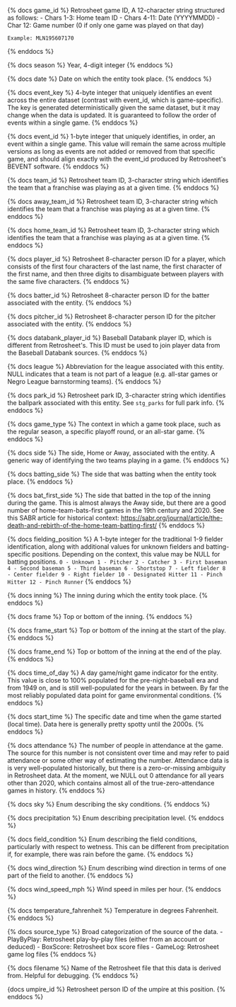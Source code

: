 {% docs game_id %}
    Retrosheet game ID, A 12-character string structured as follows:
    - Chars 1-3: Home team ID
    - Chars 4-11: Date (YYYYMMDD)
    - Char 12: Game number (0 if only one game was played on that day)
    
    Example: MLN195607170
{% enddocs %}

{% docs season %}
    Year, 4-digit integer
{% enddocs %}

{% docs date %}
    Date on which the entity took place.
{% enddocs %}

{% docs event_key %}
    4-byte integer that uniquely identifies an event across the entire
    dataset (contrast with event_id, which is game-specific). The key
    is generated deterministically given the same dataset, but it may
    change when the data is updated. It is guaranteed to follow the 
    order of events within a single game.
{% enddocs %}

{% docs event_id %}
    1-byte integer that uniquely identifies, in order, an event within a single game.
    This value will remain the same across multiple versions as long as events
    are not added or removed from that specific game, and should align exactly
    with the event_id produced by Retrosheet's BEVENT software.
{% enddocs %}

{% docs team_id %}
    Retrosheet team ID, 3-character string which identifies the team
    that a franchise was playing as at a given time.
{% enddocs %}

{% docs away_team_id %}
    Retrosheet team ID, 3-character string which identifies the team
    that a franchise was playing as at a given time.
{% enddocs %}

{% docs home_team_id %}
    Retrosheet team ID, 3-character string which identifies the team
    that a franchise was playing as at a given time.
{% enddocs %}

{% docs player_id %}
    Retrosheet 8-character person ID for a player, which consists of
    the first four characters of the last name, the first character
    of the first name, and then three digits to disambiguate between
    players with the same five characters.
{% enddocs %}

{% docs batter_id %}
    Retrosheet 8-character person ID for the batter associated with the
    entity.
{% enddocs %}

{% docs pitcher_id %}
    Retrosheet 8-character person ID for the pitcher associated with the
    entity.
{% enddocs %}

{% docs databank_player_id %}
    Baseball Databank player ID, which is different from Retrosheet's.
    This ID must be used to join player data from the Baseball Databank
    sources.
{% enddocs %}

{% docs league %}
    Abbreviation for the league associated with this entity. NULL
    indicates that a team is not part of a league (e.g. all-star games
    or Negro League barnstorming teams).
{% enddocs %}

{% docs park_id %}
    Retrosheet park ID, 3-character string which identifies the ballpark
    associated with this entity. See `stg_parks` for full park info.
{% enddocs %}

{% docs game_type %}
    The context in which a game took place, such as the regular season,
    a specific playoff round, or an all-star game.
{% enddocs %}

{% docs side %}
    The side, Home or Away, associated with the entity. A generic way
    of identifying the two teams playing in a game.
{% enddocs %}

{% docs batting_side %}
    The side that was batting when the entity took place.
{% enddocs %}

{% docs bat_first_side %}
    The side that batted in the top of the inning during the game.
    This is almost always the Away side, but there are a good number of
    home-team-bats-first games in the 19th century and 2020.
    See this SABR article for historical context: https://sabr.org/journal/article/the-death-and-rebirth-of-the-home-team-batting-first/
{% enddocs %}

{% docs fielding_position %}
    A 1-byte integer for the traditional 1-9 fielder identification, along with additional
    values for unknown fielders and batting-specific positions. Depending on the
    context, this value may be NULL for batting positions.
    ```
    0 - Unknown
    1 - Pitcher
    2 - Catcher
    3 - First baseman
    4 - Second baseman
    5 - Third baseman
    6 - Shortstop
    7 - Left fielder
    8 - Center fielder
    9 - Right fielder
    10 - Designated Hitter
    11 - Pinch Hitter
    12 - Pinch Runner
    ```
{% enddocs %}

{% docs inning %}
    The inning during which the entity took place.
{% enddocs %}

{% docs frame %}
    Top or bottom of the inning.
{% enddocs %}

{% docs frame_start %}
    Top or bottom of the inning at the start of the play.
{% enddocs %}

{% docs frame_end %}
    Top or bottom of the inning at the end of the play.
{% enddocs %}

{% docs time_of_day %}
    A day game/night game indicator for the entity. This value
    is close to 100% populated for the pre-night-baseball era and from 1949 on,
    and is still well-populated for the years in between. By far the most reliably
    populated data point for game environmental conditions.
{% enddocs %}

{% docs start_time %}
    The specific date and time when the game started (local time).
    Data here is generally pretty spotty until the 2000s.
{% enddocs %}

{% docs attendance %}
    The number of people in attendance at the game.
    The source for this number is not consistent over time
    and may refer to paid attendance or some other way
    of estimating the number. Attendance data is is very well-populated
    historically, but there is a zero-or-missing ambiguity in Retrosheet
    data. At the moment, we NULL out 0 attendance for all years
    other than 2020, which contains almost all of the true-zero-attendance
    games in history.
{% enddocs %}

{% docs sky %}
    Enum describing the sky conditions.
{% enddocs %}

{% docs precipitation %}
    Enum describing precipitation level.
{% enddocs %}

{% docs field_condition %}
    Enum describing the field conditions,
    particularly with respect to wetness. This
    can be different from precipitation if, for
    example, there was rain before the game.
{% enddocs %}

{% docs wind_direction %}
    Enum describing wind direction in terms
    of one part of the field to another.
{% enddocs %}

{% docs wind_speed_mph %}
    Wind speed in miles per hour.
{% enddocs %}

{% docs temperature_fahrenheit %}
    Temperature in degrees Fahrenheit.    
{% enddocs %}

{% docs source_type %}
    Broad categorization of the source of the data.
    - PlayByPlay: Retrosheet play-by-play files (either from an account or deduced)
    - BoxScore: Retrosheet box score files
    - GameLog: Retrosheet game log files
{% enddocs %}

{% docs filename %}
    Name of the Retrosheet file that this data is derived from.
    Helpful for debugging.
{% enddocs %}

{docs umpire_id %}
    Retrosheet person ID of the umpire at this position.
{% enddocs %}
